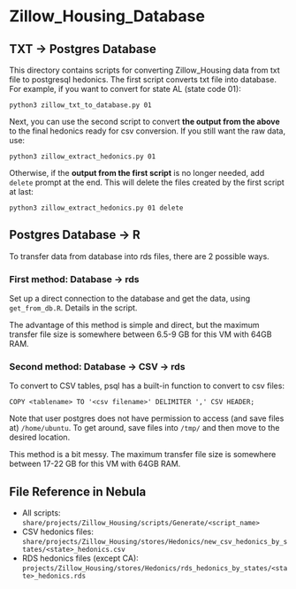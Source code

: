 # Zillow_Housing_Database

## TXT -> Postgres Database
This directory contains scripts for converting Zillow_Housing data from txt file to postgresql hedonics.
The first script converts txt file into database. For example, if you want to convert for state AL (state code 01):
```
python3 zillow_txt_to_database.py 01
```
Next, you can use the second script to convert **the output from the above** to the final hedonics ready for csv conversion. If you still want the raw data, use:
```
python3 zillow_extract_hedonics.py 01
```
Otherwise, if the **output from the first script** is no longer needed, add `delete` prompt at the end. This will delete the files created by the first script at last:
```
python3 zillow_extract_hedonics.py 01 delete
```

## Postgres Database -> R
To transfer data from database into rds files, there are 2 possible ways.

### First method: Database -> rds

Set up a direct connection to the database and get the data, using `get_from_db.R`. Details in the script.

The advantage of this method is simple and direct, but the maximum transfer file size is somewhere between 6.5-9 GB for this VM with 64GB RAM.

### Second method: Database -> CSV -> rds

To convert to CSV tables, psql has a built-in function to convert to csv files:
```
COPY <tablename> TO '<csv filename>' DELIMITER ',' CSV HEADER;
```
Note that user postgres does not have permission to access (and save files at) `/home/ubuntu`. To get around, save files into `/tmp/` and then move to the desired location.

This method is a bit messy. The maximum transfer file size is somewhere between 17-22 GB for this VM with 64GB RAM.

## File Reference in Nebula
- All scripts: `share/projects/Zillow_Housing/scripts/Generate/<script_name>`
- CSV hedonics files: `share/projects/Zillow_Housing/stores/Hedonics/new_csv_hedonics_by_states/<state>_hedonics.csv`
- RDS hedonics files (except CA): `projects/Zillow_Housing/stores/Hedonics/rds_hedonics_by_states/<state>_hedonics.rds`
